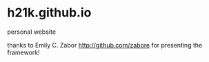 # h21k.github.io
personal website

thanks to Emily C. Zabor  http://github.com/zabore for presenting the framework! 
